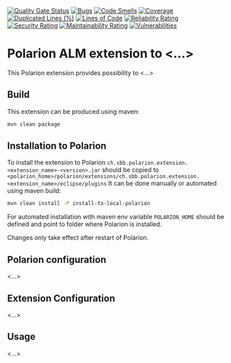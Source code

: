 [![Quality Gate Status](https://sonarcloud.io/api/project_badges/measure?project=SchweizerischeBundesbahnen_open-source-polarion-java-repo-template&metric=alert_status)](https://sonarcloud.io/summary/new_code?id=SchweizerischeBundesbahnen_open-source-polarion-java-repo-template)
[![Bugs](https://sonarcloud.io/api/project_badges/measure?project=SchweizerischeBundesbahnen_open-source-polarion-java-repo-template&metric=bugs)](https://sonarcloud.io/summary/new_code?id=SchweizerischeBundesbahnen_open-source-polarion-java-repo-template)
[![Code Smells](https://sonarcloud.io/api/project_badges/measure?project=SchweizerischeBundesbahnen_open-source-polarion-java-repo-template&metric=code_smells)](https://sonarcloud.io/summary/new_code?id=SchweizerischeBundesbahnen_open-source-polarion-java-repo-template)
[![Coverage](https://sonarcloud.io/api/project_badges/measure?project=SchweizerischeBundesbahnen_open-source-polarion-java-repo-template&metric=coverage)](https://sonarcloud.io/summary/new_code?id=SchweizerischeBundesbahnen_open-source-polarion-java-repo-template)
[![Duplicated Lines (%)](https://sonarcloud.io/api/project_badges/measure?project=SchweizerischeBundesbahnen_open-source-polarion-java-repo-template&metric=duplicated_lines_density)](https://sonarcloud.io/summary/new_code?id=SchweizerischeBundesbahnen_open-source-polarion-java-repo-template)
[![Lines of Code](https://sonarcloud.io/api/project_badges/measure?project=SchweizerischeBundesbahnen_open-source-polarion-java-repo-template&metric=ncloc)](https://sonarcloud.io/summary/new_code?id=SchweizerischeBundesbahnen_open-source-polarion-java-repo-template)
[![Reliability Rating](https://sonarcloud.io/api/project_badges/measure?project=SchweizerischeBundesbahnen_open-source-polarion-java-repo-template&metric=reliability_rating)](https://sonarcloud.io/summary/new_code?id=SchweizerischeBundesbahnen_open-source-polarion-java-repo-template)
[![Security Rating](https://sonarcloud.io/api/project_badges/measure?project=SchweizerischeBundesbahnen_open-source-polarion-java-repo-template&metric=security_rating)](https://sonarcloud.io/summary/new_code?id=SchweizerischeBundesbahnen_open-source-polarion-java-repo-template)
[![Maintainability Rating](https://sonarcloud.io/api/project_badges/measure?project=SchweizerischeBundesbahnen_open-source-polarion-java-repo-template&metric=sqale_rating)](https://sonarcloud.io/summary/new_code?id=SchweizerischeBundesbahnen_open-source-polarion-java-repo-template)
[![Vulnerabilities](https://sonarcloud.io/api/project_badges/measure?project=SchweizerischeBundesbahnen_open-source-polarion-java-repo-template&metric=vulnerabilities)](https://sonarcloud.io/summary/new_code?id=SchweizerischeBundesbahnen_open-source-polarion-java-repo-template)

# Polarion ALM extension to <...>

This Polarion extension provides possibility to <...>
## Build

This extension can be produced using maven:
```bash
mvn clean package
```

## Installation to Polarion

To install the extension to Polarion `ch.sbb.polarion.extension.<extension_name>-<version>.jar`
should be copied to `<polarion_home>/polarion/extensions/ch.sbb.polarion.extension.<extension_name>/eclipse/plugins`
It can be done manually or automated using maven build:
```bash
mvn clean install -P install-to-local-polarion
```
For automated installation with maven env variable `POLARION_HOME` should be defined and point to folder where Polarion is installed.

Changes only take effect after restart of Polarion.

## Polarion configuration

<...>


## Extension Configuration

<...>


## Usage

<...>
